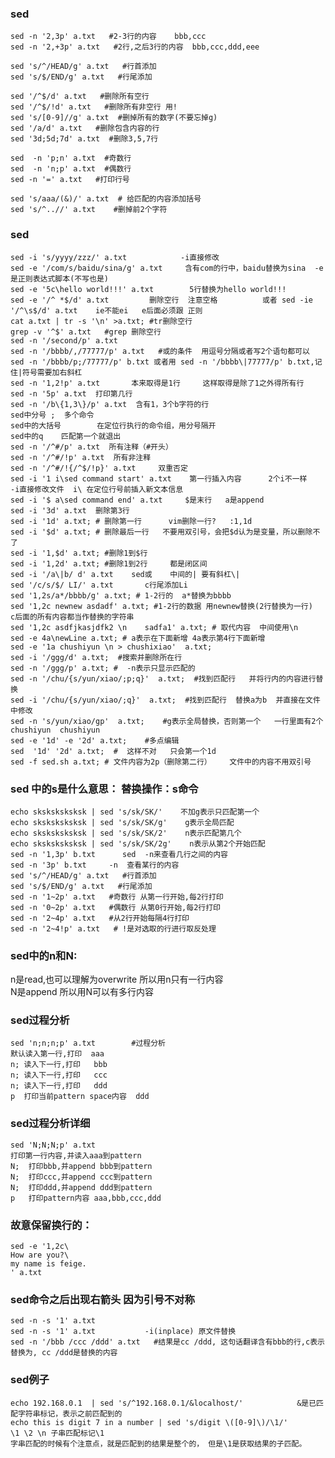 ### sed

    sed -n '2,3p' a.txt   #2-3行的内容    bbb,ccc
    sed -n '2,+3p' a.txt   #2行,之后3行的内容  bbb,ccc,ddd,eee

    sed 's/^/HEAD/g' a.txt   #行首添加
    sed 's/$/END/g' a.txt   #行尾添加

    sed '/^$/d' a.txt   #删除所有空行
    sed '/^$/!d' a.txt   #删除所有非空行 用!
    sed 's/[0-9]//g' a.txt  #删掉所有的数字(不要忘掉g)
    sed '/a/d' a.txt   #删除包含内容的行
    sed '3d;5d;7d' a.txt  #删除3,5,7行

    sed  -n 'p;n' a.txt  #奇数行
    sed  -n 'n;p' a.txt  #偶数行
    sed -n '=' a.txt   #打印行号

    sed 's/aaa/(&)/' a.txt  # 给匹配的内容添加括号
    sed 's/^..//' a.txt    #删掉前2个字符


### sed  
```
sed -i 's/yyyy/zzz/' a.txt            -i直接修改
sed -e '/com/s/baidu/sina/g' a.txt     含有com的行中，baidu替换为sina  -e是正则表达式脚本(不写也是)
sed -e '5c\hello world!!!' a.txt        5行替换为hello world!!!
sed -e '/^ *$/d' a.txt         删除空行  注意空格          或者 sed -ie '/^\s$/d' a.txt    ie不能ei   e后面必须跟 正则
cat a.txt | tr -s '\n' >a.txt; #tr删除空行
grep -v '^$' a.txt   #grep 删除空行
sed -n '/second/p' a.txt
sed -n '/bbbb/,/77777/p' a.txt   #或的条件  用逗号分隔或者写2个语句都可以  sed -n '/bbbb/p;/77777/p' b.txt 或者用 sed -n '/bbbb\|77777/p' b.txt,记住|符号需要加右斜杠
sed -n '1,2!p' a.txt       本来取得是1行     这样取得是除了1之外得所有行
sed -n '5p' a.txt  打印第几行
sed -n '/b\{1,3\}/p' a.txt  含有1，3个b字符的行
sed中分号 ;  多个命令
sed中的大括号        在定位行执行的命令组，用分号隔开
sed中的q    匹配第一个就退出
sed -n '/^#/p' a.txt  所有注释（#开头）
sed -n '/^#/!p' a.txt  所有非注释
sed -n '/^#/!{/^$/!p}' a.txt     双重否定
sed -i '1 i\sed command start' a.txt    第一行插入内容      2个i不一样    -i直接修改文件  i\ 在定位行号前插入新文本信息
sed -i '$ a\sed command end' a.txt     $是末行   a是append
sed -i '3d' a.txt  删除第3行
sed -i '1d' a.txt; # 删除第一行      vim删除一行?   :1,1d
sed -i '$d' a.txt; # 删除最后一行   不要用双引号，会把$d认为是变量，所以删除不了
sed -i '1,$d' a.txt; #删除1到$行
sed -i '1,2d' a.txt; #删除1到2行     都是闭区间
sed -i '/a\|b/ d' a.txt    sed或    中间的| 要有斜杠\|
sed '/c/s/$/ LI/' a.txt       c行尾添加Li
sed '1,2s/a*/bbbb/g' a.txt; # 1-2行的  a*替换为bbbb
sed '1,2c newnew asdadf' a.txt; #1-2行的数据 用newnew替换(2行替换为一行)      c后面的所有内容都当作替换的字符串
sed '1,2c asdfjkasjdfk2 \n    sadfa1' a.txt; # 取代内容  中间使用\n
sed -e 4a\newLine a.txt; # a表示在下面新增 4a表示第4行下面新增
sed -e '1a chushiyun \n > chushixiao'  a.txt;
sed -i '/ggg/d' a.txt;  #搜索并删除所在行
sed -n '/ggg/p' a.txt; #  -n表示只显示匹配的
sed -n '/chu/{s/yun/xiao/;p;q}'  a.txt;  #找到匹配行   并将行内的内容进行替换
sed -i '/chu/{s/yun/xiao/;q}'  a.txt;  #找到匹配行  替换a为b  并直接在文件中修改
sed -n 's/yun/xiao/gp'  a.txt;    #g表示全局替换，否则第一个   一行里面有2个    chushiyun  chushiyun
sed -e '1d' -e '2d' a.txt;    #多点编辑
sed  '1d' '2d' a.txt;  #  这样不对   只会第一个1d
sed -f sed.sh a.txt; # 文件内容为2p（删除第二行）    文件中的内容不用双引号
```

### sed 中的s是什么意思： 替换操作：s命令   

    echo sksksksksksk | sed 's/sk/SK/'    不加g表示只匹配第一个
    echo sksksksksksk | sed 's/sk/SK/g'    g表示全局匹配
    echo sksksksksksk | sed 's/sk/SK/2'    n表示匹配第几个
    echo sksksksksksk | sed 's/sk/SK/2g'    n表示从第2个开始匹配
    sed -n '1,3p' b.txt      sed  -n来查看几行之间的内容
    sed -n '3p' b.txt     -n  查看某行的内容
    sed 's/^/HEAD/g' a.txt   #行首添加
    sed 's/$/END/g' a.txt   #行尾添加
    sed -n '1~2p' a.txt   #奇数行 从第一行开始,每2行打印
    sed -n '0~2p' a.txt   #偶数行 从第0行开始,每2行打印
    sed -n '2~4p' a.txt   #从2行开始每隔4行打印
    sed -n '2~4!p' a.txt   # !是对选取的行进行取反处理

### sed中的n和N:  
n是read,也可以理解为overwrite 所以用n只有一行内容  
N是append   所以用N可以有多行内容  


### sed过程分析  

    sed 'n;n;n;p' a.txt        #过程分析
    默认读入第一行,打印  aaa
    n; 读入下一行,打印   bbb
    n; 读入下一行,打印   ccc
    n; 读入下一行,打印   ddd
    p  打印当前pattern space内容  ddd

### sed过程分析详细  

    sed 'N;N;N;p' a.txt
    打印第一行内容,并读入aaa到pattern
    N;  打印bbb,并append bbb到pattern
    N;  打印ccc,并append ccc到pattern
    N;  打印ddd,并append ddd到pattern
    p   打印pattern内容 aaa,bbb,ccc,ddd

### 故意保留换行的：  

    sed -e '1,2c\
    How are you?\
    my name is feige.
    ' a.txt

### sed命令之后出现右箭头           因为引号不对称  

    sed -n -s '1' a.txt
    sed -n -s '1' a.txt           -i(inplace) 原文件替换
    sed -n '/bbb /ccc /ddd' a.txt   #结果是cc /ddd, 这句话翻译含有bbb的行,c表示替换为, cc /ddd是替换的内容

### sed例子  

    echo 192.168.0.1  | sed 's/^192.168.0.1/&localhost/'            &是已匹配字符串标记，表示之前匹配到的  
    echo this is digit 7 in a number | sed 's/digit \([0-9]\)/\1/'            \1 \2 \n 子串匹配标记\1  
    字串匹配的时候有个注意点，就是匹配到的结果是整个的， 但是\1是获取结果的子匹配。  
